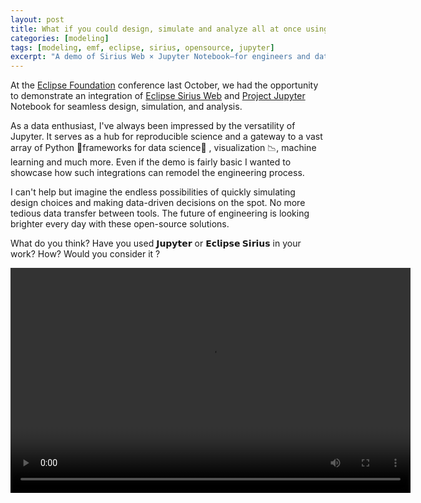 ```yaml
---
layout: post
title: What if you could design, simulate and analyze all at once using Open-Source solutions?
categories: [modeling]
tags: [modeling, emf, eclipse, sirius, opensource, jupyter]
excerpt: "A demo of Sirius Web × Jupyter Notebook—for engineers and data‑minded teams—showing why live design, simulation, and analysis together can transform workflows now."
---
```



At the [Eclipse Foundation](https://www.eclipse.dev/) conference last October, we had the opportunity to demonstrate an integration of [Eclipse Sirius Web](https://www.eclipse.dev/sirius/sirius-web.html) and [Project Jupyter](https://jupyter.org/) Notebook for seamless design, simulation, and analysis.



As a data enthusiast, I've always been impressed by the versatility of Jupyter. It serves as a hub for reproducible science and a gateway to a vast array of Python 🐍frameworks for data science🔢 , visualization 📉, machine learning and much more.
Even if the demo is fairly basic I wanted to showcase how such integrations can remodel the engineering process. 



I can't help but imagine the endless possibilities of quickly simulating design choices and making data-driven decisions on the spot. No more tedious data transfer between tools. The future of engineering is looking brighter every day with these open-source solutions.



What do you think? Have you used **𝗝𝘂𝗽𝘆𝘁𝗲𝗿** or **𝗘𝗰𝗹𝗶𝗽𝘀𝗲 𝗦𝗶𝗿𝗶𝘂𝘀** in your work? How? Would you consider it ?

<video width="640" height="360" controls><source src="{{ site.url }}/media/SiriusWeb and JupyterNotebook.mp4">Your browser does not support the video tag.</video>


